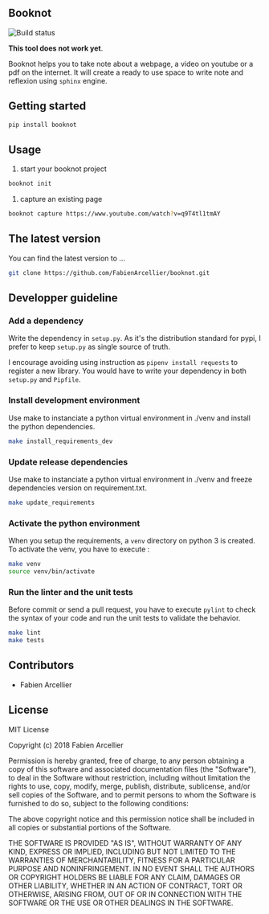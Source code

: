 ## Booknot

![Build status](https://github.com/FabienArcellier/booknot/workflows/continuous_integration/badge.svg)

**This tool does not work yet**.

Booknot helps you to take note about a webpage, a video on youtube or a pdf on the internet. It will create
a ready to use space to write note and reflexion using ``sphinx`` engine.

## Getting started

```bash
pip install booknot
```

## Usage

1. start your booknot project

```bash
booknot init
```

1. capture an existing page

```bash
booknot capture https://www.youtube.com/watch?v=q9T4tl1tmAY
```

## The latest version

You can find the latest version to ...

```bash
git clone https://github.com/FabienArcellier/booknot.git
```
## Developper guideline

### Add a dependency

Write the dependency in ``setup.py``. As it's the distribution standard for pypi,
I prefer to keep ``setup.py`` as single source of truth.

I encourage avoiding using instruction as ``pipenv install requests`` to register
a new library. You would have to write your dependency in both ``setup.py`` and ``Pipfile``.

### Install development environment

Use make to instanciate a python virtual environment in ./venv and install the
python dependencies.

```bash
make install_requirements_dev
```

### Update release dependencies

Use make to instanciate a python virtual environment in ./venv and freeze
dependencies version on requirement.txt.

```bash
make update_requirements
```

### Activate the python environment

When you setup the requirements, a `venv` directory on python 3 is created.
To activate the venv, you have to execute :

```bash
make venv
source venv/bin/activate
```

### Run the linter and the unit tests

Before commit or send a pull request, you have to execute `pylint` to check the syntax
of your code and run the unit tests to validate the behavior.

```bash
make lint
make tests
```

## Contributors

* Fabien Arcellier

## License

MIT License

Copyright (c) 2018 Fabien Arcellier

Permission is hereby granted, free of charge, to any person obtaining a copy
of this software and associated documentation files (the "Software"), to deal
in the Software without restriction, including without limitation the rights
to use, copy, modify, merge, publish, distribute, sublicense, and/or sell
copies of the Software, and to permit persons to whom the Software is
furnished to do so, subject to the following conditions:

The above copyright notice and this permission notice shall be included in all
copies or substantial portions of the Software.

THE SOFTWARE IS PROVIDED "AS IS", WITHOUT WARRANTY OF ANY KIND, EXPRESS OR
IMPLIED, INCLUDING BUT NOT LIMITED TO THE WARRANTIES OF MERCHANTABILITY,
FITNESS FOR A PARTICULAR PURPOSE AND NONINFRINGEMENT. IN NO EVENT SHALL THE
AUTHORS OR COPYRIGHT HOLDERS BE LIABLE FOR ANY CLAIM, DAMAGES OR OTHER
LIABILITY, WHETHER IN AN ACTION OF CONTRACT, TORT OR OTHERWISE, ARISING FROM,
OUT OF OR IN CONNECTION WITH THE SOFTWARE OR THE USE OR OTHER DEALINGS IN THE
SOFTWARE.

